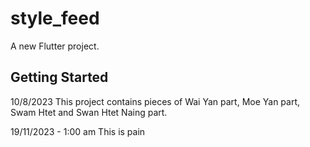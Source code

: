 # style_feed

A new Flutter project.

## Getting Started

10/8/2023
This project contains pieces of Wai Yan part, Moe Yan part, Swam Htet and Swan Htet Naing part.


19/11/2023 - 1:00 am
This is pain
